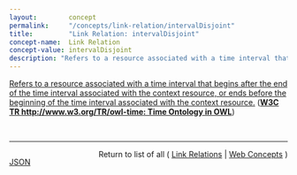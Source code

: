 ```yaml
---
layout:        concept
permalink:     "/concepts/link-relation/intervalDisjoint"
title:         "Link Relation: intervalDisjoint"
concept-name:  Link Relation
concept-value: intervalDisjoint
description: "Refers to a resource associated with a time interval that begins after the end of the time interval associated with the context resource, or ends before the beginning of the time interval associated with the context resource."
---
```


[Refers to a resource associated with a time interval that begins after the end of the time interval associated with the context resource, or ends before the beginning of the time interval associated with the context resource.](http://www.w3.org/TR/owl-time/#time:intervalDisjoint "Read documentation for Link Relation &#34;intervalDisjoint&#34;") (**[W3C TR http://www.w3.org/TR/owl-time: Time Ontology in OWL](/specs/W3C/TR/owl-time "OWL-Time is an OWL-2 DL ontology of temporal concepts, for describing the temporal properties of resources in the world or described in Web pages. The ontology provides a vocabulary for expressing facts about topological (ordering) relations among instants and intervals, together with information about durations, and about temporal position including date-time information. Time positions and durations may be expressed using either the conventional (Gregorian) calendar and clock, or using another temporal reference system such as Unix-time, geologic time, or different calendars.")**)

<br/>
<hr/>

<p style="float : left"><a href="./intervalDisjoint.json" title="JSON representing this particular Web Concept value">JSON</a></p>
<p style="text-align: right">Return to list of all ( <a href="../link-relation/">Link Relations</a> | <a href="../">Web Concepts</a> )</p>
